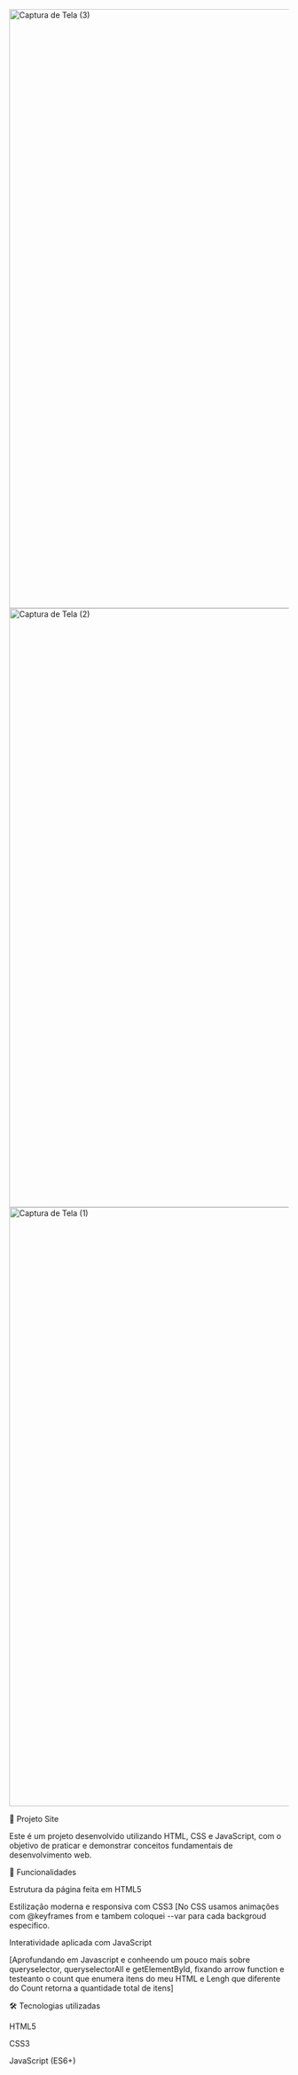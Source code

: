 <img width="1920" height="1080" alt="Captura de Tela (3)" src="https://github.com/user-attachments/assets/c900bdc0-8d4c-459c-95c8-9f3a9f1a715b" />
<img width="1920" height="1080" alt="Captura de Tela (2)" src="https://github.com/user-attachments/assets/8db54002-fbdd-4ec7-a7cb-3550a1bb418a" />
<img width="1920" height="1080" alt="Captura de Tela (1)" src="https://github.com/user-attachments/assets/12d19ab5-da87-4ea3-9e7d-2ff8b6fd3389" />


 
 🚀 Projeto Site 

Este é um projeto desenvolvido utilizando HTML, CSS e JavaScript, com o objetivo de praticar e demonstrar conceitos fundamentais de desenvolvimento web.

📌 Funcionalidades

Estrutura da página feita em HTML5

Estilização moderna e responsiva com CSS3
[No CSS usamos animações com @keyframes from e tambem coloquei --var para cada backgroud especifico.

Interatividade aplicada com JavaScript

[Aprofundando em Javascript e conheendo um pouco mais sobre queryselector, queryselectorAll e getElementById, fixando arrow function e testeanto o count que enumera itens do meu HTML e Lengh que diferente do Count retorna a quantidade total de itens]

🛠️ Tecnologias utilizadas

HTML5

CSS3

JavaScript (ES6+)

